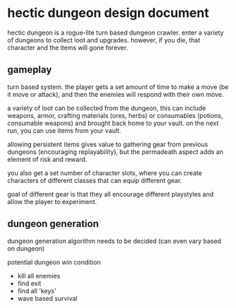 
# hectic dungeon design document

hectic dungeon is a rogue-lite turn based dungeon crawler. enter a variety of
dungeons to collect loot and upgrades. however, if you die, that character and
the items will gone forever.

## gameplay

turn based system. the player gets a set amount of time to make a move (be it
move or attack), and then the enemies will respond with their own move.

a variety of loot can be collected from the dungeon, this can include weapons,
armor, crafting materials (ores, herbs) or consumables (potions, consumable
weapons) and brought back home to your vault. on the next run, you can use
items from your vault.

allowing persistent items gives value to gathering gear from previous dungeons
(encouraging replayability), but the permadeath aspect adds an element of risk
and reward.

you also get a set number of character slots, where you can create characters
of different classes that can equip different gear.

goal of different gear is that they all encourage different playstyles and
allow the player to experiment.

## dungeon generation

dungeon generation algorithm needs to be decided (can even vary based on
dungeon)

potential dungeon win condition
- kill all enemies
- find exit
- find all 'keys'
- wave based survival

